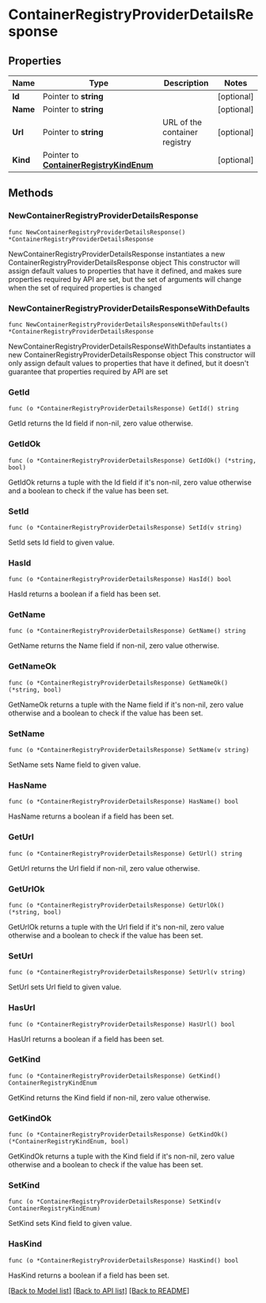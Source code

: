 # ContainerRegistryProviderDetailsResponse

## Properties

Name | Type | Description | Notes
------------ | ------------- | ------------- | -------------
**Id** | Pointer to **string** |  | [optional] 
**Name** | Pointer to **string** |  | [optional] 
**Url** | Pointer to **string** | URL of the container registry | [optional] 
**Kind** | Pointer to [**ContainerRegistryKindEnum**](ContainerRegistryKindEnum.md) |  | [optional] 

## Methods

### NewContainerRegistryProviderDetailsResponse

`func NewContainerRegistryProviderDetailsResponse() *ContainerRegistryProviderDetailsResponse`

NewContainerRegistryProviderDetailsResponse instantiates a new ContainerRegistryProviderDetailsResponse object
This constructor will assign default values to properties that have it defined,
and makes sure properties required by API are set, but the set of arguments
will change when the set of required properties is changed

### NewContainerRegistryProviderDetailsResponseWithDefaults

`func NewContainerRegistryProviderDetailsResponseWithDefaults() *ContainerRegistryProviderDetailsResponse`

NewContainerRegistryProviderDetailsResponseWithDefaults instantiates a new ContainerRegistryProviderDetailsResponse object
This constructor will only assign default values to properties that have it defined,
but it doesn't guarantee that properties required by API are set

### GetId

`func (o *ContainerRegistryProviderDetailsResponse) GetId() string`

GetId returns the Id field if non-nil, zero value otherwise.

### GetIdOk

`func (o *ContainerRegistryProviderDetailsResponse) GetIdOk() (*string, bool)`

GetIdOk returns a tuple with the Id field if it's non-nil, zero value otherwise
and a boolean to check if the value has been set.

### SetId

`func (o *ContainerRegistryProviderDetailsResponse) SetId(v string)`

SetId sets Id field to given value.

### HasId

`func (o *ContainerRegistryProviderDetailsResponse) HasId() bool`

HasId returns a boolean if a field has been set.

### GetName

`func (o *ContainerRegistryProviderDetailsResponse) GetName() string`

GetName returns the Name field if non-nil, zero value otherwise.

### GetNameOk

`func (o *ContainerRegistryProviderDetailsResponse) GetNameOk() (*string, bool)`

GetNameOk returns a tuple with the Name field if it's non-nil, zero value otherwise
and a boolean to check if the value has been set.

### SetName

`func (o *ContainerRegistryProviderDetailsResponse) SetName(v string)`

SetName sets Name field to given value.

### HasName

`func (o *ContainerRegistryProviderDetailsResponse) HasName() bool`

HasName returns a boolean if a field has been set.

### GetUrl

`func (o *ContainerRegistryProviderDetailsResponse) GetUrl() string`

GetUrl returns the Url field if non-nil, zero value otherwise.

### GetUrlOk

`func (o *ContainerRegistryProviderDetailsResponse) GetUrlOk() (*string, bool)`

GetUrlOk returns a tuple with the Url field if it's non-nil, zero value otherwise
and a boolean to check if the value has been set.

### SetUrl

`func (o *ContainerRegistryProviderDetailsResponse) SetUrl(v string)`

SetUrl sets Url field to given value.

### HasUrl

`func (o *ContainerRegistryProviderDetailsResponse) HasUrl() bool`

HasUrl returns a boolean if a field has been set.

### GetKind

`func (o *ContainerRegistryProviderDetailsResponse) GetKind() ContainerRegistryKindEnum`

GetKind returns the Kind field if non-nil, zero value otherwise.

### GetKindOk

`func (o *ContainerRegistryProviderDetailsResponse) GetKindOk() (*ContainerRegistryKindEnum, bool)`

GetKindOk returns a tuple with the Kind field if it's non-nil, zero value otherwise
and a boolean to check if the value has been set.

### SetKind

`func (o *ContainerRegistryProviderDetailsResponse) SetKind(v ContainerRegistryKindEnum)`

SetKind sets Kind field to given value.

### HasKind

`func (o *ContainerRegistryProviderDetailsResponse) HasKind() bool`

HasKind returns a boolean if a field has been set.


[[Back to Model list]](../README.md#documentation-for-models) [[Back to API list]](../README.md#documentation-for-api-endpoints) [[Back to README]](../README.md)


